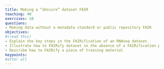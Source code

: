 ```yaml
---
title: Making a “obscure” dataset FAIR 
teaching: 40
exercises: 10
questions:
- Making data without a metadata standard or public repository FAIR
objectives:
#(read this)
- Explain the key steps in the FAIRification of an RNAseq dataset.
- Illustrate how to FAIRify dataset in the absence of a FAIRification protocol
- Describe how to FAIRify a piece of training material
keypoints:
#after all
---
```


